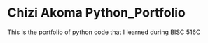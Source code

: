 # Chizi Akoma Python_Portfolio
This is the portfolio of python code that I learned during BISC 516C
